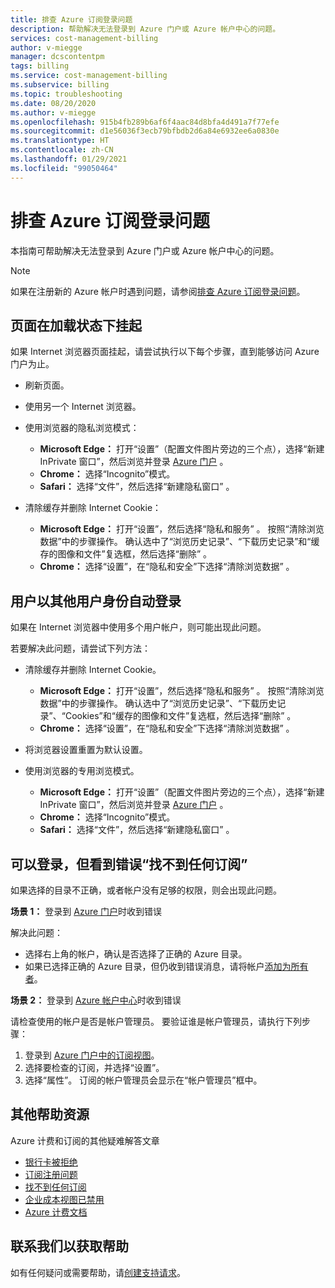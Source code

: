 ```yaml
---
title: 排查 Azure 订阅登录问题
description: 帮助解决无法登录到 Azure 门户或 Azure 帐户中心的问题。
services: cost-management-billing
author: v-miegge
manager: dcscontentpm
tags: billing
ms.service: cost-management-billing
ms.subservice: billing
ms.topic: troubleshooting
ms.date: 08/20/2020
ms.author: v-miegge
ms.openlocfilehash: 915b4fb289b6af6f4aac84d8bfa4d491a7f77efe
ms.sourcegitcommit: d1e56036f3ecb79bfbdb2d6a84e6932ee6a0830e
ms.translationtype: HT
ms.contentlocale: zh-CN
ms.lasthandoff: 01/29/2021
ms.locfileid: "99050464"
---
```

# <a name="troubleshoot-azure-subscription-sign-in-issues"></a>排查 Azure 订阅登录问题

本指南可帮助解决无法登录到 Azure 门户或 Azure 帐户中心的问题。

> [!NOTE]
> 如果在注册新的 Azure 帐户时遇到问题，请参阅[排查 Azure 订阅登录问题](./troubleshoot-azure-sign-up.md)。

## <a name="page-hangs-in-the-loading-status"></a>页面在加载状态下挂起

如果 Internet 浏览器页面挂起，请尝试执行以下每个步骤，直到能够访问 Azure 门户为止。

- 刷新页面。
- 使用另一个 Internet 浏览器。
- 使用浏览器的隐私浏览模式：

   - **Microsoft Edge：** 打开“设置”（配置文件图片旁边的三个点），选择“新建 InPrivate 窗口”，然后浏览并登录 [Azure 门户](https://portal.azure.com/) 。 
   - **Chrome：** 选择“Incognito”模式。
   - **Safari：** 选择“文件”，然后选择“新建隐私窗口” 。

- 清除缓存并删除 Internet Cookie：

   - **Microsoft Edge：** 打开“设置”，然后选择“隐私和服务” 。 按照“清除浏览数据”中的步骤操作。 确认选中了“浏览历史记录”、“下载历史记录”和“缓存的图像和文件”复选框，然后选择“删除”   。
   - **Chrome：** 选择“设置”，在“隐私和安全”下选择“清除浏览数据”  。

## <a name="you-are-automatically-signed-in-as-a-different-user"></a>用户以其他用户身份自动登录

如果在 Internet 浏览器中使用多个用户帐户，则可能出现此问题。

若要解决此问题，请尝试下列方法：

- 清除缓存并删除 Internet Cookie。

   - **Microsoft Edge：** 打开“设置”，然后选择“隐私和服务” 。 按照“清除浏览数据”中的步骤操作。 确认选中了“浏览历史记录”、“下载历史记录”、“Cookies”和“缓存的图像和文件”复选框，然后选择“删除”    。
   - **Chrome：** 选择“设置”，在“隐私和安全”下选择“清除浏览数据”  。
- 将浏览器设置重置为默认设置。
- 使用浏览器的专用浏览模式。 
   - **Microsoft Edge：** 打开“设置”（配置文件图片旁边的三个点），选择“新建 InPrivate 窗口”，然后浏览并登录 [Azure 门户](https://portal.azure.com/) 。 
   - **Chrome：** 选择“Incognito”模式。
   - **Safari：** 选择“文件”，然后选择“新建隐私窗口” 。

## <a name="i-can-sign-in-but-i-see-the-error-no-subscriptions-found"></a>可以登录，但看到错误“找不到任何订阅”

如果选择的目录不正确，或者帐户没有足够的权限，则会出现此问题。

**场景 1：** 登录到 [Azure 门户](https://portal.azure.com/)时收到错误

解决此问题：

- 选择右上角的帐户，确认是否选择了正确的 Azure 目录。
- 如果已选择正确的 Azure 目录，但仍收到错误消息，请将帐户[添加为所有者](./add-change-subscription-administrator.md)。

**场景 2：** 登录到 [Azure 帐户中心](https://account.windowsazure.com/Subscriptions)时收到错误

请检查使用的帐户是否是帐户管理员。 要验证谁是帐户管理员，请执行下列步骤：

1.  登录到 [Azure 门户中的订阅视图](https://portal.azure.com/#blade/Microsoft_Azure_Billing/SubscriptionsBlade)。
1.  选择要检查的订阅，并选择“设置”。
1.  选择“属性”。 订阅的帐户管理员会显示在“帐户管理员”框中。

## <a name="additional-help-resources"></a>其他帮助资源

Azure 计费和订阅的其他疑难解答文章

- [银行卡被拒绝](./troubleshoot-declined-card.md)
- [订阅注册问题](./troubleshoot-azure-sign-up.md)
- [找不到任何订阅](./no-subscriptions-found.md)
- [企业成本视图已禁用](./enterprise-mgmt-grp-troubleshoot-cost-view.md)
- [Azure 计费文档](../index.yml)

## <a name="contact-us-for-help"></a>联系我们以获取帮助

如有任何疑问或需要帮助，请[创建支持请求](https://ms.portal.azure.com/#blade/Microsoft_Azure_Support/HelpAndSupportBlade/newsupportrequest)。
